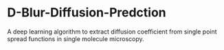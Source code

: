 # D-Blur-Diffusion-Predction
A deep learning algorithm to extract diffusion coefficient from single point spread functions in single molecule microscopy. 
